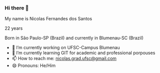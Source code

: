 ### Hi there 👋
My name is Nicolas Fernandes dos Santos

22 years

Born in São Paulo-SP (Brazil) and currently in Blumenau-SC (Brazil)

- 🔭 I’m currently working on UFSC-Campus Blumenau
- 🌱 I’m currently learning GIT for academic and professional porpouses
- 📫 How to reach me: nicolas.grad.ufsc@gmail.com
- 😄 Pronouns: He/Him
